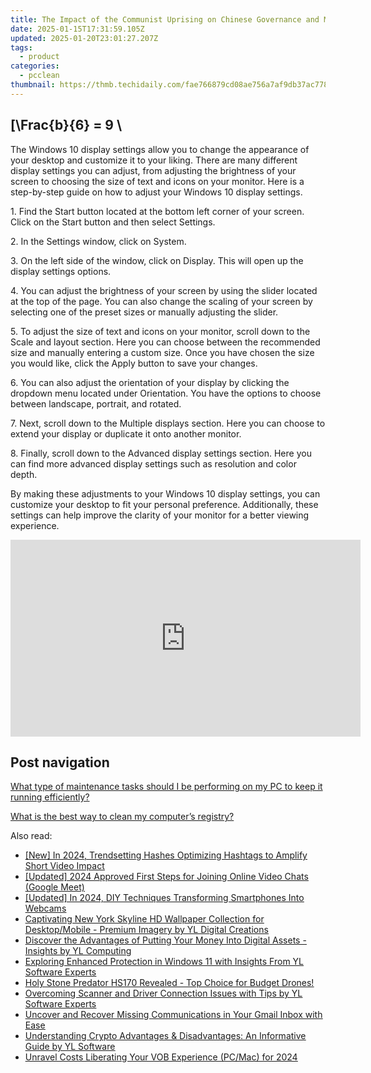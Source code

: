 ```yaml
---
title: The Impact of the Communist Uprising on Chinese Governance and Markets – Expert Analysis From YL Software
date: 2025-01-15T17:31:59.105Z
updated: 2025-01-20T23:01:27.207Z
tags:
  - product
categories:
  - pcclean
thumbnail: https://thmb.techidaily.com/fae766879cd08ae756a7af9db37ac778f5fbfa89e057843b1343689c4f471473.jpg
---
```


## \[\Frac{b}{6} = 9 \

The Windows 10 display settings allow you to change the appearance of your desktop and customize it to your liking. There are many different display settings you can adjust, from adjusting the brightness of your screen to choosing the size of text and icons on your monitor. Here is a step-by-step guide on how to adjust your Windows 10 display settings. 

1\. Find the Start button located at the bottom left corner of your screen. Click on the Start button and then select Settings.

2\. In the Settings window, click on System.

3\. On the left side of the window, click on Display. This will open up the display settings options. 

4\. You can adjust the brightness of your screen by using the slider located at the top of the page. You can also change the scaling of your screen by selecting one of the preset sizes or manually adjusting the slider.

5\. To adjust the size of text and icons on your monitor, scroll down to the Scale and layout section. Here you can choose between the recommended size and manually entering a custom size. Once you have chosen the size you would like, click the Apply button to save your changes.

6\. You can also adjust the orientation of your display by clicking the dropdown menu located under Orientation. You have the options to choose between landscape, portrait, and rotated.

7\. Next, scroll down to the Multiple displays section. Here you can choose to extend your display or duplicate it onto another monitor.

8\. Finally, scroll down to the Advanced display settings section. Here you can find more advanced display settings such as resolution and color depth. 

By making these adjustments to your Windows 10 display settings, you can customize your desktop to fit your personal preference. Additionally, these settings can help improve the clarity of your monitor for a better viewing experience.

<!-- affiliate ads begin -->
<iframe width="560" height="315" src="https://www.youtube.com/embed/gkdZ3A1mock?si=2zeR5GtTU2VujM_w" title="YouTube video player" frameborder="0" allow="accelerometer; autoplay; clipboard-write; encrypted-media; gyroscope; picture-in-picture; web-share" referrerpolicy="strict-origin-when-cross-origin" allowfullscreen></iframe>
<!-- affiliate ads end -->

## Post navigation

[What type of maintenance tasks should I be performing on my PC to keep it running efficiently?](https://tools.techidaily.com/pcclean/products/)

[What is the best way to clean my computer’s registry?](https://tools.techidaily.com/pcclean/products/)

<ins class="adsbygoogle"
     style="display:block"
     data-ad-format="autorelaxed"
     data-ad-client="ca-pub-7571918770474297"
     data-ad-slot="1223367746"></ins>

<ins class="adsbygoogle"
     style="display:block"
     data-ad-client="ca-pub-7571918770474297"
     data-ad-slot="8358498916"
     data-ad-format="auto"
     data-full-width-responsive="true"></ins>

<span class="atpl-alsoreadstyle">Also read:</span>
<div><ul>
<li><a href="https://youtube-docs.techidaily.com/n-2024-trendsetting-hashes-optimizing-hashtags-to-amplify-short-video-impact/"><u>[New] In 2024, Trendsetting Hashes Optimizing Hashtags to Amplify Short Video Impact</u></a></li>
<li><a href="https://screen-recording.techidaily.com/updated-2024-approved-first-steps-for-joining-online-video-chats-google-meet/"><u>[Updated] 2024 Approved First Steps for Joining Online Video Chats (Google Meet)</u></a></li>
<li><a href="https://visual-screen-recording.techidaily.com/updated-in-2024-diy-techniques-transforming-smartphones-into-webcams/"><u>[Updated] In 2024, DIY Techniques Transforming Smartphones Into Webcams</u></a></li>
<li><a href="https://win-hot.techidaily.com/captivating-new-york-skyline-hd-wallpaper-collection-for-desktopmobile-premium-imagery-by-yl-digital-creations/"><u>Captivating New York Skyline HD Wallpaper Collection for Desktop/Mobile - Premium Imagery by YL Digital Creations</u></a></li>
<li><a href="https://win-hot.techidaily.com/discover-the-advantages-of-putting-your-money-into-digital-assets-insights-by-yl-computing/"><u>Discover the Advantages of Putting Your Money Into Digital Assets - Insights by YL Computing</u></a></li>
<li><a href="https://win-hot.techidaily.com/exploring-enhanced-protection-in-windows-11-with-insights-from-yl-software-experts/"><u>Exploring Enhanced Protection in Windows 11 with Insights From YL Software Experts</u></a></li>
<li><a href="https://buynow-info.techidaily.com/holy-stone-predator-hs170-revealed-top-choice-for-budget-drones/"><u>Holy Stone Predator HS170 Revealed - Top Choice for Budget Drones!</u></a></li>
<li><a href="https://win-hot.techidaily.com/overcoming-scanner-and-driver-connection-issues-with-tips-by-yl-software-experts/"><u>Overcoming Scanner and Driver Connection Issues with Tips by YL Software Experts</u></a></li>
<li><a href="https://technical-tips.techidaily.com/uncover-and-recover-missing-communications-in-your-gmail-inbox-with-ease/"><u>Uncover and Recover Missing Communications in Your Gmail Inbox with Ease</u></a></li>
<li><a href="https://win-hot.techidaily.com/understanding-crypto-advantages-and-disadvantages-an-informative-guide-by-yl-software/"><u>Understanding Crypto Advantages & Disadvantages: An Informative Guide by YL Software</u></a></li>
<li><a href="https://fox-hovers.techidaily.com/unravel-costs-liberating-your-vob-experience-pcmac-for-2024/"><u>Unravel Costs Liberating Your VOB Experience (PC/Mac) for 2024</u></a></li>
</ul></div>

